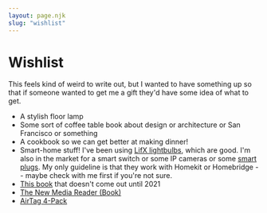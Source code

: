 ```yaml
---
layout: page.njk
slug: "wishlist"
---
```


# Wishlist

This feels kind of weird to write out, but I wanted to have something up so that if someone wanted to get me a gift they'd have some idea of what to get.

- A stylish floor lamp
- Some sort of coffee table book about design or architecture or San Francisco or something
- A cookbook so we can get better at making dinner!
- Smart-home stuff! I've been using [LifX lightbulbs](https://www.lifx.com/pages/lightbulbs), which are good. I'm also in the market for a smart switch or some IP cameras or some [smart plugs](https://www.belkin.com/us/p/P-F7C063/). My only guideline is that they work with Homekit or Homebridge -- maybe check with me first if you're not sure.
- [This book](https://mitpress.mit.edu/books/software-design-flexibility) that doesn't come out until 2021
- [The New Media Reader (Book)](https://www.indiebound.org/book/9780262232272)
- [AirTag 4-Pack](https://www.apple.com/shop/buy-airtag/airtag/4-pack)
